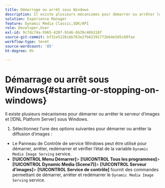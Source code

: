```yaml
---
title: Démarrage ou arrêt sous Windows
description: Il existe plusieurs mécanismes pour démarrer ou arrêter le serveur d’images et [!DNL Platform Server] sous Windows
solution: Experience Manager
feature: Dynamic Media Classic,SDK/API
role: Developer,User
exl-id: 9c7dc74a-5965-428f-9146-6b39c46b318f
source-git-commit: bf31e5226cbb763e2fb82391772b64e5d5c89fae
workflow-type: tm+mt
source-wordcount: '85'
ht-degree: 0%

---
```


# Démarrage ou arrêt sous Windows{#starting-or-stopping-on-windows}

Il existe plusieurs mécanismes pour démarrer ou arrêter le serveur d’images et [!DNL Platform Server] sous Windows.

1. Sélectionnez l’une des options suivantes pour démarrer ou arrêter la diffusion d’images :

* Le Panneau de Contrôle de service Windows peut être utilisé pour démarrer, arrêter, redémarrer et vérifier l’état de la variable `Dynamic Media Image Serving` service.
* **[!UICONTROL Menu Démarrer]**> **[!UICONTROL Tous les programmes]**> **[!UICONTROL Dynamic Media (Scene7)]**> **[!UICONTROL Serveur d’images]**> **[!UICONTROL Service de contrôle]** fournit des commandes permettant de démarrer, arrêter et redémarrer le `Dynamic Media Image Serving` service.
